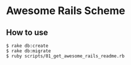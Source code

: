 # Awesome Rails Scheme

## How to use
```
$ rake db:create
$ rake db:migrate
$ ruby scripts/01_get_awesome_rails_readme.rb
```
